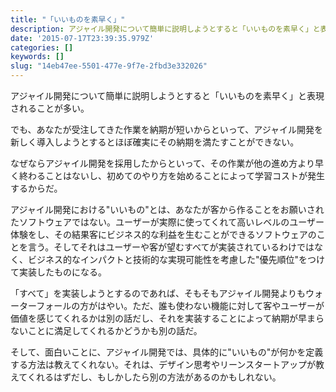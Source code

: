 ```yaml
---
title: "「いいものを素早く」"
description: アジャイル開発について簡単に説明しようとすると「いいものを素早く」と表現されることが多い。
date: '2015-07-17T23:39:35.979Z'
categories: []
keywords: []
slug: "14eb47ee-5501-477e-9f7e-2fbd3e332026"
---
```

アジャイル開発について簡単に説明しようとすると「いいものを素早く」と表現されることが多い。

でも、あなたが受注してきた作業を納期が短いからといって、アジャイル開発を新しく導入しようとするとほぼ確実にその納期を満たすことができない。

なぜならアジャイル開発を採用したからといって、その作業が他の進め方より早く終わることはないし、初めてのやり方を始めることによって学習コストが発生するからだ。

アジャイル開発における"いいもの"とは、あなたが客から作ることをお願いされたソフトウェアではない。ユーザーが実際に使ってくれて高いレベルのユーザー体験をし、その結果客にビジネス的な利益を生むことができるソフトウェアのことを言う。そしてそれはユーザーや客が望むすべてが実装されているわけではなく、ビジネス的なインパクトと技術的な実現可能性を考慮した"優先順位"をつけて実装したものになる。

「すべて」を実装しようとするのであれば、そもそもアジャイル開発よりもウォーターフォールの方がはやい。ただ、誰も使わない機能に対して客やユーザーが価値を感じてくれるかは別の話だし、それを実装することによって納期が早まらないことに満足してくれるかどうかも別の話だ。

そして、面白いことに、アジャイル開発では、具体的に"いいもの"が何かを定義する方法は教えてくれない。それは、デザイン思考やリーンスタートアップが教えてくれるはずだし、もしかしたら別の方法があるのかもしれない。